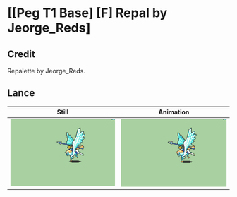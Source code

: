 # [\[Peg T1 Base\] \[F\] Repal by Jeorge_Reds]

## Credit

Repalette by Jeorge_Reds.
	
## Lance

| Still | Animation |
| :---: | :-------: |
| ![Lance still](./Lance_000.png) | ![Lance animation](./Lance.gif) |
